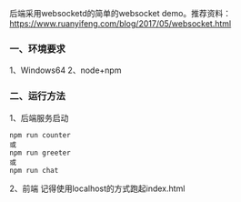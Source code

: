 后端采用websocketd的简单的websocket demo。推荐资料：https://www.ruanyifeng.com/blog/2017/05/websocket.html


### 一、环境要求
1、Windows64
2、node+npm

### 二、运行方法
1、后端服务启动
```
npm run counter
或
npm run greeter
或
npm run chat
```
2、前端
记得使用localhost的方式跑起index.html

